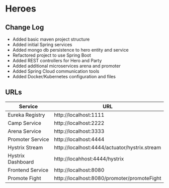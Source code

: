 # Heroes

## Change Log
- Added basic maven project structure
- Added initial Spring services
- Added mongo db persistence to hero entity and service
- Refactored project to use Spring Boot
- Added REST controllers for Hero and Party
- Added additional microservices arena and promoter
- Added Spring Cloud communication tools
- Added Docker/Kubernetes configuration and files

## URLs
| Service          | URL                   |
|----------------- |-----------------------| 
|Eureka Registry   | http://localhost:1111 |
|Camp Service      | http://localhost:2222 |
|Arena Service     | http://localhost:3333 |
|Promoter Service  | http://localhost:4444 |
|Hystrix Stream    | http://localhost:4444/actuator/hystrix.stream |
|Hystrix Dashboard | http://locahhost:4444/hystrix |
|Frontend Service  | http://localhost:8080 |
|Promote Fight     | http://localhost:8080/promoter/promoteFight |



